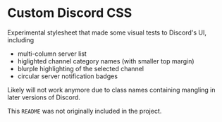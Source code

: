# Custom Discord CSS
Experimental stylesheet that made some visual tests to Discord's UI, including
* multi-column server list
* higlighted channel category names (with smaller top margin)
* blurple highlighting of the selected channel
* circular server notification badges

Likely will not work anymore due to class names containing mangling in later versions of Discord.

This `README` was not originally included in the project.